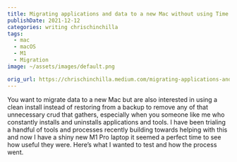 ```yaml
---
title: Migrating applications and data to a new Mac without using Time Machine
publishDate: 2021-12-12
categories: writing chrischinchilla
tags: 
  - mac
  - macOS
  - M1
  - Migration
image: ~/assets/images/default.png

orig_url: https://chrischinchilla.medium.com/migrating-applications-and-data-to-a-new-mac-without-using-time-machine-240e1de77892
---
```


You want to migrate data to a new Mac but are also interested in using a clean install instead of restoring from a backup to remove any of that unnecessary crud that gathers, especially when you someone like me who constantly installs and uninstalls applications and tools. I have been trialing a handful of tools and processes recently building towards helping with this and now I have a shiny new M1 Pro laptop it seemed a perfect time to see how useful they were. Here’s what I wanted to test and how the process went.